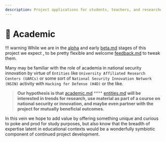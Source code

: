 ```yaml
---
description: Project applications for students, teachers, and researchers.
---
```


# 🏫 Academic

!!! warning
	While we are in the [alpha](../../release-notes/alpha/ "mention") and early [beta.md](../../release-notes/beta.md "mention") stages of this project we expect [.](./ "mention") to be pretty flexible and welcome [feedback.md](../feedback.md "mention") to tweak them.


Many may be familiar with the role of academia in national security innovation by virtue of `Entities` like `University Affiliated Research Centers (UARCs)` or some sort of `National Security Innovation Network (NSIN)` activity with `Hacking for Defense (H4D)` or the like.

> **Our hypothesis is that** [academic.md](academic.md "mention") **** [entities.md](../elements/data/entities.md "mention") **will be interested in trends for research, use material as part of a course on national security or innovation, and maybe even partner with the project for mutually beneficial outcomes.**

In this vein we hope to add value by offering something unique and curious to poke and prod for study purposes, but also know that the breadth of expertise latent in educational contexts would be a wonderfully symbiotic component of continued project development.
